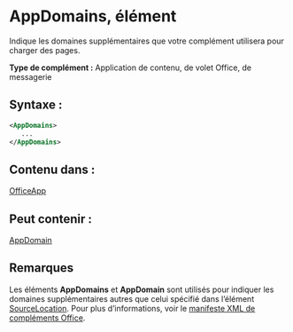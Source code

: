 
# AppDomains, élément
Indique les domaines supplémentaires que votre complément utilisera pour charger des pages.

 **Type de complément :** Application de contenu, de volet Office, de messagerie


## Syntaxe :


```XML
<AppDomains>
   ...
</AppDomains>
```


## Contenu dans :

[OfficeApp](../../reference/manifest/officeapp.md)


## Peut contenir :

[AppDomain](../../reference/manifest/appdomain.md)


## Remarques

Les éléments **AppDomains** et **AppDomain** sont utilisés pour indiquer les domaines supplémentaires autres que celui spécifié dans l’élément [SourceLocation](../../reference/manifest/sourcelocation.md). Pour plus d’informations, voir le [manifeste XML de compléments Office](../../docs/overview/add-in-manifests.md).

